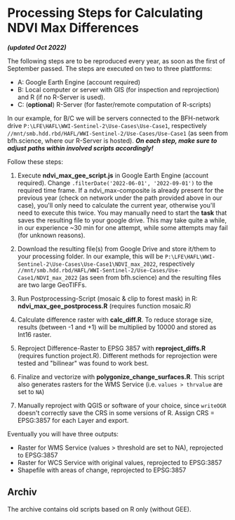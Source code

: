 Processing Steps for Calculating NDVI Max Differences 
=======================================================================
***(updated Oct 2022)***

The following steps are to be reproduced every year, as soon as the first of September passed.
The steps are executed on two to three plattforms:
- A: Google Earth Engine (account required)
- B: Local computer or server with GIS (for inspection and reprojection) and R (if no R-Server is used).
- C: (**optional**) R-Server (for faster/remote computation of R-scripts) 

In our example, for B/C we will be servers connected to the BFH-network drive `P:\LFE\HAFL\WWI-Sentinel-2\Use-Cases\Use-Case1`, respectively `//mnt/smb.hdd.rbd/HAFL/WWI-Sentinel-2/Use-Cases/Use-Case1` (as seen from bfh.science, where our R-Server is hosted). ***On each step, make sure to adjust paths within involved scripts accordingly!***

Follow these steps:

1. Execute **ndvi_max_gee_script.js** in Google Earth Engine (account required). Change `.filterDate('2022-06-01', '2022-09-01')` to the required time frame. If a ndvi_max-composite is already present for the previous year (check on network under the path provided above in our case), you'll only need to calculate the current year, otherwise you'll need to execute this twice. You may manually need to start the **task** that saves the resulting file to your google drive. This may take quite a while, in our experience ~30 min for one attempt, while some attempts may fail (for unknown reasons).

2. Download the resulting file(s) from Google Drive and store it/them to your processing folder. In our example, this will be `P:\LFE\HAFL\WWI-Sentinel-2\Use-Cases\Use-Case1\NDVI_max_2022`, respectively `//mnt/smb.hdd.rbd/HAFL/WWI-Sentinel-2/Use-Cases/Use-Case1/NDVI_max_2022` (as seen from bfh.science) and the resulting files are two large GeoTIFFs.

3. Run Postprocessing-Script (mosaic & clip to forest mask) in R: **ndvi_max_gee_postprocess.R** (requires function mosaic.R)

4. Calculate difference raster with **calc_diff.R**. To reduce storage size, results (between -1 and +1) will be multiplied by 10000 and stored as Int16 raster.

5. Reproject Difference-Raster to EPSG 3857 with **reproject_diffs.R** (requires function project.R). Different methods for reprojection were tested and "bilinear" was found to work best.

6. Finalize and vectorize with **polygonize_change_surfaces.R**. This script also generates rasters for the WMS Service (i.e. `values > thrvalue` are set to `NA`)

7. Manually reproject with QGIS or software of your choice, since `writeOGR` doesn't correctly save the CRS in some versions of R. Assign CRS = EPSG:3857 for each Layer and export.

Eventually you will have three outputs:
- Raster for WMS Service (values > threshold are set to NA), reprojected to EPSG:3857
- Raster for WCS Service with original values, reprojected to EPSG:3857
- Shapefile with areas of change, reprojected to EPSG:3857


Archiv
----------
The archive contains old scripts based on R only (without GEE).